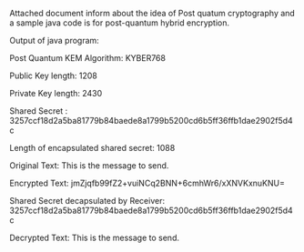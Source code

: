 Attached document inform about the idea of Post quatum cryptography and a sample java code is for post-quantum hybrid encryption.

Output of java program:


Post Quantum KEM Algorithm: KYBER768

Public Key length: 1208

Private Key length: 2430

Shared Secret : 3257ccf18d2a5ba81779b84baede8a1799b5200cd6b5ff36ffb1dae2902f5d4c

Length of encapsulated shared secret: 1088

Original Text: This is the message to send.

Encrypted Text: jmZjqfb99fZ2+vuiNCq2BNN+6cmhWr6/xXNVKxnuKNU=

Shared Secret decapsulated by Receiver: 3257ccf18d2a5ba81779b84baede8a1799b5200cd6b5ff36ffb1dae2902f5d4c

Decrypted Text: This is the message to send.

